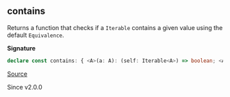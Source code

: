 ## contains

Returns a function that checks if a `Iterable` contains a given value using the default `Equivalence`.

**Signature**

```ts
declare const contains: { <A>(a: A): (self: Iterable<A>) => boolean; <A>(self: Iterable<A>, a: A): boolean; }
```

[Source](https://github.com/Effect-TS/effect/tree/main/packages/effect/src/Iterable.ts#L550)

Since v2.0.0